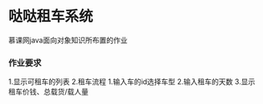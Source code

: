 # 哒哒租车系统
慕课网java面向对象知识所布置的作业
### 作业要求
1.显示可租车的列表
2.租车流程
  1.输入车的id选择车型
  2.输入租车的天数
3.显示租车价钱、总载货/载人量

